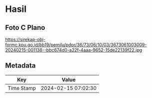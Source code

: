 # Hasil

## Foto C Plano

https://sirekap-obj-formc.kpu.go.id/bb19/pemilu/pdpr/36/73/06/10/03/3673061003009-20240215-001138--bbc674d0-a22f-4aaa-9652-15de22139f22.jpg


## Metadata

| Key        | Value               |
| ---------- | ------------------- |
| Time Stamp | 2024-02-15 07:02:30 |



